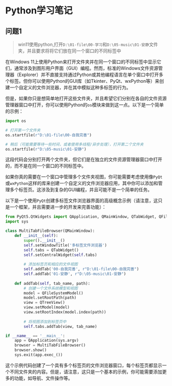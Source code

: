 # Python学习笔记

## 问题1

> win11使用python,打开`D:\01-file\00-学习`和`D:\05-music\01-安静`文件夹，并且要求将将它们放在同一个窗口的不同标签中

在Windows 11上使用Python来打开文件夹并在同一个窗口的不同标签中显示它们，通常涉及到图形用户界面（GUI）编程。然而，标准的Windows文件资源管理器（Explorer）并不直接支持通过Python或其他编程语言在单个窗口中打开多个标签。但你可以使用Python的GUI库（如Tkinter、PyQt、wxPython等）来创建一个自定义的文件浏览器，并在其中模拟这种多标签的行为。

但是，如果你只是想简单地打开这些文件夹，并且希望它们分别在各自的文件资源管理器窗口中打开，你可以使用Python的`os`模块来做到这一点。以下是一个简单的示例：

```python
import os

# 打开第一个文件夹
os.startfile(r"D:\01-file\00-自我完善")

# 稍后（可能需要等待一些时间，或者使用多线程/异步处理），打开第二个文件夹
os.startfile(r"D:\05-music\01-安静")
```

这段代码会分别打开两个文件夹，但它们是在独立的文件资源管理器窗口中打开的，而不是在同一个窗口的不同标签中。

如果你真的需要在一个窗口中管理多个文件夹视图，你可能需要考虑使用像`PyQt`或`wxPython`这样的库来创建一个自定义的文件浏览器应用，其中你可以添加和管理多个标签页。这涉及到复杂的GUI编程，并且可能不是一个简单的任务。

以下是一个使用`PyQt`创建多标签文件浏览器界面的高级概念示例（请注意，这只是一个框架，并且需要进一步的开发来完善功能）：

```python
from PyQt5.QtWidgets import QApplication, QMainWindow, QTabWidget, QFileSystemModel, QTreeView
import sys

class MultiTabFileBrowser(QMainWindow):
    def __init__(self):
        super().__init__()
        self.setWindowTitle('多标签文件浏览器')
        self.tabs = QTabWidget()
        self.setCentralWidget(self.tabs)
        
        # 添加标签页和相应的文件视图
        self.addTab('00-自我完善', r"D:\01-file\00-自我完善")
        self.addTab('01-安静', r"D:\05-music\01-安静")
        
    def addTab(self, tab_name, path):
        # 创建一个文件系统模型和视图
        model = QFileSystemModel()
        model.setRootPath(path)
        view = QTreeView()
        view.setModel(model)
        view.setRootIndex(model.index(path))
        
        # 将视图添加到标签页中
        self.tabs.addTab(view, tab_name)

if __name__ == '__main__':
    app = QApplication(sys.argv)
    browser = MultiTabFileBrowser()
    browser.show()
    sys.exit(app.exec_())
```

这个示例代码创建了一个具有多个标签页的文件浏览器窗口，每个标签页都显示一个不同文件夹的内容。但是，请注意，这只是一个基本的示例，你可能需要添加更多的功能，如导航、文件操作等。